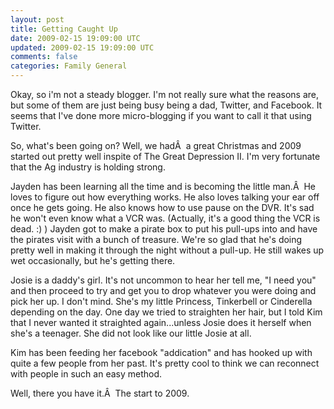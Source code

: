 ```yaml
---           
layout: post
title: Getting Caught Up
date: 2009-02-15 19:09:00 UTC
updated: 2009-02-15 19:09:00 UTC
comments: false
categories: Family General
---
```

Okay, so i'm not a steady blogger. I'm not really sure what the reasons are, but some of them are just being busy being a dad, Twitter, and Facebook. It seems that I've done more micro-blogging if you want to call it that using Twitter.

So, what's been going on? Well, we hadÂ  a great Christmas and 2009 started out pretty well inspite of The Great Depression II. I'm very fortunate that the Ag industry is holding strong.

Jayden has been learning all the time and is becoming the little man.Â  He loves to figure out how everything works. He also loves talking your ear off once he gets going. He also knows how to use pause on the DVR. It's sad he won't even know what a VCR was. (Actually, it's a good thing the VCR is dead. :) ) Jayden got to make a pirate box to put his pull-ups into and have the pirates visit with a bunch of treasure. We're so glad that he's doing pretty well in making it through the night without a pull-up. He still wakes up wet occasionally, but he's getting there.

Josie is a daddy's girl. It's not uncommon to hear her tell me, "I need you" and then proceed to try and get you to drop whatever you were doing and pick her up. I don't mind. She's my little Princess, Tinkerbell or Cinderella depending on the day. One day we tried to straighten her hair, but I told Kim that I never wanted it straighted again...unless Josie does it herself when she's a teenager. She did not look like our little Josie at all.

Kim has been feeding her facebook "addication" and has hooked up with quite a few people from her past. It's pretty cool to think we can reconnect with people in such an easy method.

Well, there you have it.Â  The start to 2009.
